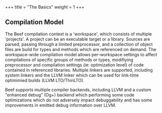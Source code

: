 +++
title = "The Basics"
weight = 1
+++

## Compilation Model

The Beef compilation context is a 'workspace', which consists of multiple 'projects'. A project can be an executable target or a library. Sources are parsed, passing through a limited preprocessor, and a collection of object files are build for types and methods which are referenced on demand. The workspace-wide compilation model allows per-workspace settings to affect compilations of specific groups of methods or types, modifiying preprocessor and compilation settings (ie: optimization level) of code contained in referenced libraries. Multiple linkers are supported, including system linkers and the LLVM linker which can be used for link-time optimimied builds (LLVM LTO/ThinLTO).

Beef supports multiple compiler backends, including LLVM and a custom "enhanced debug" (Og+) backend which performing some code optimizations which do not adversely impact debuggability and has some improvements in emitted debug information over LLVM. 
